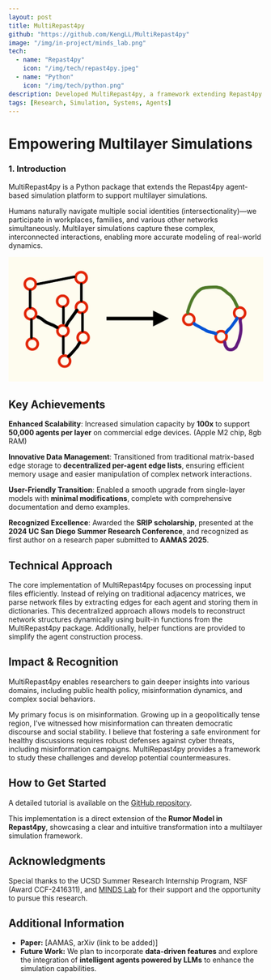 ```yaml
---
layout: post
title: MultiRepast4py
github: "https://github.com/KengLL/MultiRepast4py"
image: "/img/in-project/minds_lab.png"
tech:
  - name: "Repast4py"
    icon: "/img/tech/repast4py.jpeg"
  - name: "Python"
    icon: "/img/tech/python.png"
description: Developed MultiRepast4py, a framework extending Repast4py to enable multilayer agent-based simulations for analyzing complex, interconnected systems.
tags: [Research, Simulation, Systems, Agents]
---
```


# Empowering Multilayer Simulations

### 1. **Introduction**  
MultiRepast4py is a Python package that extends the Repast4py agent-based simulation platform to support multilayer simulations.  

Humans naturally navigate multiple social identities (intersectionality)—we participate in workplaces, families, and various other networks simultaneously. Multilayer simulations capture these complex, interconnected interactions, enabling more accurate modeling of real-world dynamics.

![Concept of Edge storing](/img/in-project/multi_edge.jpeg)


## Key Achievements
**Enhanced Scalability**:
Increased simulation capacity by **100x** to support **50,000 agents per layer** on commercial edge devices. (Apple M2 chip, 8gb RAM)

**Innovative Data Management**:
Transitioned from traditional matrix-based edge storage to **decentralized per-agent edge lists**, ensuring efficient memory usage and easier manipulation of complex network interactions.

**User-Friendly Transition**:
Enabled a smooth upgrade from single-layer models with **minimal modifications**, complete with comprehensive documentation and demo examples.

**Recognized Excellence**:
Awarded the **SRIP scholarship**, presented at the **2024 UC San Diego Summer Research Conference**, and recognized as first author on a research paper submitted to **AAMAS 2025**.

## Technical Approach  
The core implementation of MultiRepast4py focuses on processing input files efficiently. Instead of relying on traditional adjacency matrices, we parse network files by extracting edges for each agent and storing them in dictionaries. This decentralized approach allows models to reconstruct network structures dynamically using built-in functions from the MultiRepast4py package. Additionally, helper functions are provided to simplify the agent construction process.  

## Impact & Recognition  
MultiRepast4py enables researchers to gain deeper insights into various domains, including public health policy, misinformation dynamics, and complex social behaviors.  

My primary focus is on misinformation. Growing up in a geopolitically tense region, I’ve witnessed how misinformation can threaten democratic discourse and social stability. I believe that fostering a safe environment for healthy discussions requires robust defenses against cyber threats, including misinformation campaigns. MultiRepast4py provides a framework to study these challenges and develop potential countermeasures.  

## How to Get Started  
A detailed tutorial is available on the [GitHub repository](https://github.com/KengLL/MultiRepast4py).  

This implementation is a direct extension of the **Rumor Model in Repast4py**, showcasing a clear and intuitive transformation into a multilayer simulation framework.  

## Acknowledgments  
Special thanks to the UCSD Summer Research Internship Program, NSF (Award CCF-2416311), and [MINDS Lab](https://parinazn.com/group/) for their support and the opportunity to pursue this research.  

## Additional Information  
- **Paper:** [AAMAS, arXiv (link to be added)]  
- **Future Work:** We plan to incorporate **data-driven features** and explore the integration of **intelligent agents powered by LLMs** to enhance the simulation capabilities.  